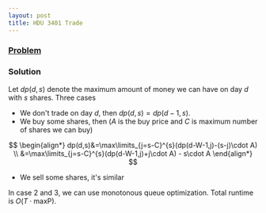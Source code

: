 ```yaml
---
layout: post
title: HDU 3401 Trade
---
```


### [Problem](http://acm.hdu.edu.cn/showproblem.php?pid=3401)

### Solution
Let $dp(d, s)$ denote the maximum amount of money we can have on day $d$ with
$s$ shares. Three cases

* We don't trade on day $d$, then $dp(d,s)=dp(d-1,s)$.
* We buy some shares, then ($A$ is the buy price and $C$ is maximum number of
  shares we can buy)

$$
\begin{align*}
dp(d,s)&=\max\limits_{j=s-C}^{s}(dp(d-W-1,j)-(s-j)\cdot A) \\
&=\max\limits_{j=s-C}^{s}(dp(d-W-1,j)+j\cdot A) - s\cdot A
\end{align*}
$$

* We sell some shares, it's similar

In case 2 and 3, we can use monotonous queue optimization.  Total runtime
is $O(T\cdot \textrm{maxP})$.

